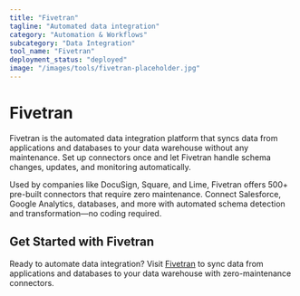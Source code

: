 ```yaml
---
title: "Fivetran"
tagline: "Automated data integration"
category: "Automation & Workflows"
subcategory: "Data Integration"
tool_name: "Fivetran"
deployment_status: "deployed"
image: "/images/tools/fivetran-placeholder.jpg"
---
```


# Fivetran

Fivetran is the automated data integration platform that syncs data from applications and databases to your data warehouse without any maintenance. Set up connectors once and let Fivetran handle schema changes, updates, and monitoring automatically.

Used by companies like DocuSign, Square, and Lime, Fivetran offers 500+ pre-built connectors that require zero maintenance. Connect Salesforce, Google Analytics, databases, and more with automated schema detection and transformation—no coding required.

## Get Started with Fivetran

Ready to automate data integration? Visit [Fivetran](https://www.fivetran.com) to sync data from applications and databases to your data warehouse with zero-maintenance connectors.